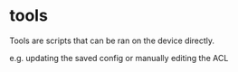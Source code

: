 # tools

Tools are scripts that can be ran on the device directly.

e.g.
updating the saved config or manually editing the ACL
